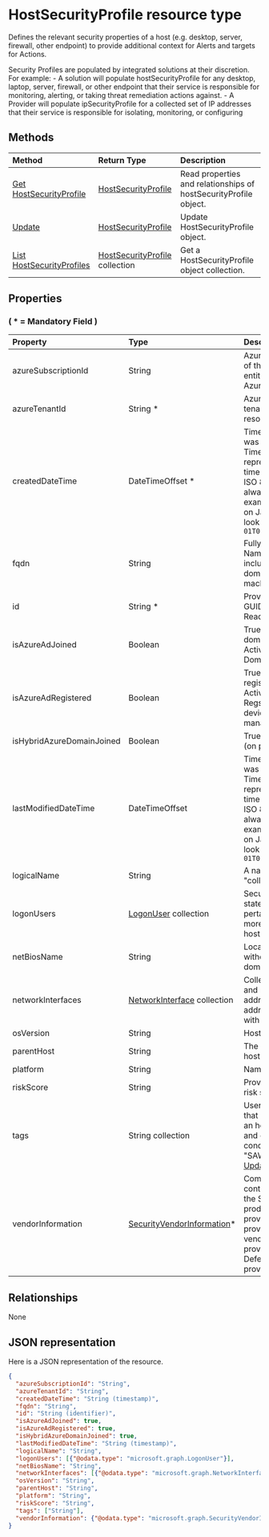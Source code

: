 # HostSecurityProfile resource type

Defines the relevant security properties of a host (e.g. desktop, server, firewall, other endpoint) to provide additional context for Alerts and targets for Actions.

 Security Profiles are populated by integrated solutions at their discretion.<br/> For example: - A solution will populate hostSecurityProfile for any desktop, laptop, server, firewall, or other endpoint that their service is responsible for monitoring, alerting, or taking threat remediation actions against. - A Provider will populate ipSecurityProfile for a collected set of IP addresses that their service is responsible for isolating, monitoring, or configuring

## Methods

| Method   | Return Type |Description|
|:---------------|:--------|:----------|
|[Get HostSecurityProfile](../api/hostsecurityprofile_get.md) | [HostSecurityProfile](hostsecurityprofile.md) |Read properties and relationships of hostSecurityProfile object.|
|[Update](../api/hostsecurityprofile_update.md) | [HostSecurityProfile](hostsecurityprofile.md)|Update HostSecurityProfile object. |
|[List HostSecurityProfiles](../api/hostsecurityprofile_list.md) |[HostSecurityProfile](hostsecurityprofile.md) collection| Get a HostSecurityProfile object collection.|

## Properties

### ( \* = Mandatory Field )

| Property   | Type |Description|
|:---------------|:--------|:----------|
|azureSubscriptionId|String|Azure subscription ID of the entity, if this entity represents an Azure resource|
|azureTenantId|String *|Azure Active Directory tenant ID of this resource|
|createdDateTime|DateTimeOffset *|Time at which the alert was created. The Timestamp type represents date and time information using ISO 8601 format and is always in UTC time. For example, midnight UTC on Jan 1, 2014 would look like this: `'2014-01-01T00:00:00Z'`|
|fqdn|String|Fully Qualified Domain Name - Hostname including the DNS domain name (e.g. machine.company.com)|
|id|String *|Provider-generated GUID/unique identifier. Read-only.|
|isAzureAdJoined|Boolean|True if the host is domain joined to Azure Active Directory Domain Services|
|isAzureAdRegistered|Boolean|True if the host registered with Azure Active Directory Device Regsitration (e.g. BYOD devices - i.e. is not fully managed by enterprise)|
|isHybridAzureDomainJoined|Boolean|True if the host domain (on premise AD) joined|
|lastModifiedDateTime|DateTimeOffset|Time at which the alert was last modified. The Timestamp type represents date and time information using ISO 8601 format and is always in UTC time. For example, midnight UTC on Jan 1, 2014 would look like this: `'2014-01-01T00:00:00Z'`|
|logicalName|String|A name for the host "collection"|
|logonUsers|[LogonUser](logonuser.md) collection|Security-related stateful information pertaining to one or more user logons to this host|
|netBiosName|String|Local hostname - i.e. without the DNS domain name|
|networkInterfaces|[NetworkInterface](networkinterface.md) collection|Collection of the NICs and related data (IP addresses and MAC address) associated with each NIC|
|osVersion|String|Host OS version|
|parentHost|String|The parent host of this host.  Can be null.|
|platform|String|Name of the Host OS|
|riskScore|String|Provider-calculated risk score of the host|
|tags|String collection|User-definable labels that can be applied to an hostSecurityProfile and can serve as filter conditions (e.g. "HVA", "SAW", etc.) ([Supports Update](../api/hostsecurityprofile_update.md))|
|vendorInformation|[SecurityVendorInformation](securityvendorinformation.md)*|Complex Type containing details about the Security product/service vendor, provider, and sub-provider (e.g. vendor=Microsoft; provider=Windows Defender ATP; sub-provider=AppLocker)|

## Relationships

None

## JSON representation

Here is a JSON representation of the resource.

<!-- {
  "blockType": "resource",
  "optionalProperties": [

  ],
  "@odata.type": "microsoft.graph.HostSecurityProfile"
}-->

```json
{
  "azureSubscriptionId": "String",
  "azureTenantId": "String",
  "createdDateTime": "String (timestamp)",
  "fqdn": "String",
  "id": "String (identifier)",
  "isAzureAdJoined": true,
  "isAzureAdRegistered": true,
  "isHybridAzureDomainJoined": true,
  "lastModifiedDateTime": "String (timestamp)",
  "logicalName": "String",
  "logonUsers": [{"@odata.type": "microsoft.graph.LogonUser"}],
  "netBiosName": "String",
  "networkInterfaces": [{"@odata.type": "microsoft.graph.NetworkInterface"}],
  "osVersion": "String",
  "parentHost": "String",
  "platform": "String",
  "riskScore": "String",
  "tags": ["String"],
  "vendorInformation": {"@odata.type": "microsoft.graph.SecurityVendorInformation"}
}

```

<!-- uuid: 8fcb5dbc-d5aa-4681-8e31-b001d5168d79
2015-10-25 14:57:30 UTC -->
<!-- {
  "type": "#page.annotation",
  "description": "HostSecurityProfile resource",
  "keywords": "",
  "section": "documentation",
  "tocPath": ""
}-->